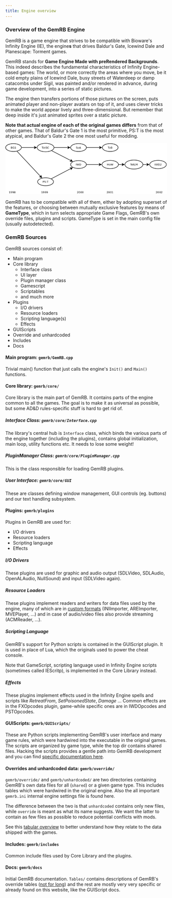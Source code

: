 ```yaml
---
title: Engine overview
---
```


### Overview of the GemRB Engine

GemRB is a game engine that strives to be compatible with Bioware's
Infinity Engine (IE), the engine**s** that drives Baldur's Gate, Icewind Dale
and Planescape: Torment games.

GemRB stands for **Game Engine Made with preRendered Backgrounds**. This
indeed describes the fundamental characteristics of Infinity
Engine-based games: The world, or more correctly the areas where you
move, be it cold empty plains of Icewind Dale, busy streets of Waterdeep
or damp catacombs under Sigil, was painted and/or rendered in advance,
during game development, into a series of static pictures.

The engine then transfers portions of those pictures on the screen, puts
animated player and non-player avatars on top of it, and uses clever
tricks to make the world appear lively and three-dimensional. But
remember that deep inside it's just animated sprites over a static
picture.

**Note that actual engine of each of the original games differs** from that
of other games. That of Baldur's Gate 1 is the most primitive, PS:T is
the most atypical, and Baldur's Gate 2 the one most useful for modding.

![Simplified Infinity Engine Ancestry](/assets/img/ie_chronology.png)

GemRB has to be compatible with all of them, either by adopting superset
of the features, or choosing between mutually exclusive features by
means of **GameType**, which in turn selects appropriate Game Flags,
GemRB's own override files, plugins and scripts. GameType is set in the
main config file (usually autodetected).

### GemRB Sources

GemRB sources consist of:

  - Main program
  - Core library
      - Interface class
      - UI layer
      - Plugin manager class
      - Gamescript
      - Scriptables
      - and much more
  - Plugins
      - I/O drivers
      - Resource loaders
      - Scripting language(s)
      - Effects
  - GUIScripts
  - Override and unhardcoded
  - Includes
  - Docs

#### Main program: `gemrb/GemRB.cpp`

Trivial main() function that just calls the engine's `Init()` and `Main()`
functions.

#### Core library: `gemrb/core/`

Core library is the main part of GemRB. It contains parts of the engine
common to all the games. The goal is to make it as universal as
possible, but some AD\&D rules-specific stuff is hard to get rid of.

##### Interface Class: `gemrb/core/Interface.cpp`

The library's central hub is `Interface` class, which binds the various
parts of the engine together (including the plugins), contains global
initialization, main loop, utility functions etc. It needs to lose some
weight!

##### PluginManager Class: `gemrb/core/PluginManager.cpp`

This is the class responsible for loading GemRB plugins.

##### User Interface: `gemrb/core/GUI`

These are classes defining window management, GUI controls (eg. buttons)
and our text handling subsystem.

#### Plugins: `gemrb/plugins`

Plugins in GemRB are used for:

  - I/O drivers
  - Resource loaders
  - Scripting language
  - Effects

##### I/O Drivers

These plugins are used for graphic and audio output (SDLVideo, SDLAudio,
OpenALAudio, NullSound) and input (SDLVideo again).

##### Resource Loaders

These plugins implement readers and writers for data files used by the
engine, many of which are in [custom formats](https://gibberlings3.github.io/iesdp/file_formats/index.htm)
(INIImporter, AREImporter, MVEPlayer, ...) and in case of
audio/video files also provide streaming (ACMReader, ...).

##### Scripting Language

GemRB's support for Python scripts is contained in the GUIScript plugin.
It is used in place of Lua, which the originals used to power the cheat
console.

Note that GameScript, scripting language used in Infinity Engine scripts
(sometimes called IEScritp), is implemented in the Core Library instead.

##### Effects

These plugins implement effects used in the Infinity Engine spells and
scripts like *RetreatFrom*, *SetPoisonedState*, *Damage* ... Common
effects are in the FXOpcodes plugin, game-while specific ones are in
IWDOpcodes and PSTOpcodes.

#### GUIScripts: `gemrb/GUIScripts/`

These are Python scripts implementing GemRB's user interface and many
game rules, which were hardwired into the executable in the original
games. The scripts are organized by game type, while the top dir contains
shared files. Hacking the scripts provides a gentle path into GemRB
development and you can find [specific documentation here]().

#### Overrides and unhardcoded data: `gemrb/override/`

`gemrb/override/` and `gemrb/unhardcoded/` are two directories
containing GemRB's own data files for all (`shared`) or a given game
type. This includes tables which were hardwired in the original
engine. Also the all important `gemrb.ini` internal engine settings
file is found here.

The difference between the two is that `unhardcoded` contains only
new files, while `override` is meant as what its name suggests. We
want the latter to contain as few files as possible to reduce
potential conflicts with mods.

See this [tabular overview](Modding.md#notes-to-modders) to better
understand how they relate to the data shipped with the games.

#### Includes: `gemrb/includes`

Common include files used by Core Library and the plugins.

#### Docs: `gemrb/docs`

Initial GemRB documentation. `Tables/` contains descriptions of
GemRB's override tables ([not for long](https://github.com/gemrb/gemrb/issues/685))
and the rest are mostly very very specific or already found
on this website, like the GUIScript docs.
